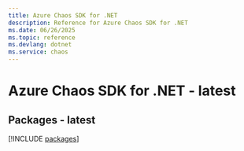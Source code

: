 ```yaml
---
title: Azure Chaos SDK for .NET
description: Reference for Azure Chaos SDK for .NET
ms.date: 06/26/2025
ms.topic: reference
ms.devlang: dotnet
ms.service: chaos
---
```

# Azure Chaos SDK for .NET - latest
## Packages - latest
[!INCLUDE [packages](chaos-index.md)]